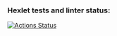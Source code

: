 ### Hexlet tests and linter status:
[![Actions Status](https://github.com/JustGitHubUserid9292/frontend-project-46/workflows/hexlet-check/badge.svg)](https://github.com/JustGitHubUserid9292/frontend-project-46/actions)